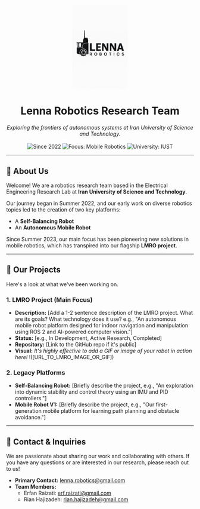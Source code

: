 <p align="center">
  <img src="https://github.com/Lenna-Robotics-Research-Lab/.github/blob/main/profile/images/Lenna%20Logo%202%20wb.png" alt="Lenna Robotics Logo" width="150"/>
</p>

<h1 align="center">
  Lenna Robotics Research Team
</h1>

<p align="center">
  <em>Exploring the frontiers of autonomous systems at Iran University of Science and Technology.</em>
  <br />
  <br />
  <img src="https://img.shields.io/badge/Since-2022-blue" alt="Since 2022">
  <img src="https://img.shields.io/badge/Focus-Mobile_Robotics-green" alt="Focus: Mobile Robotics">
  <img src="https://img.shields.io/badge/University-IUST-red" alt="University: IUST">
</p>

---

## 🤖 About Us

Welcome! We are a robotics research team based in the Electrical Engineering Research Lab at **Iran University of Science and Technology**.

Our journey began in Summer 2022, and our early work on diverse robotics topics led to the creation of two key platforms:
-   A **Self-Balancing Robot**
-   An **Autonomous Mobile Robot**

Since Summer 2023, our main focus has been pioneering new solutions in mobile robotics, which has transpired into our flagship **LMRO project**.

---

## 🚀 Our Projects

Here's a look at what we've been working on.

### 1. LMRO Project (Main Focus)
* **Description:** [Add a 1-2 sentence description of the LMRO project. What are its goals? What technology does it use? e.g., "An autonomous mobile robot platform designed for indoor navigation and manipulation using ROS 2 and AI-powered computer vision."]
* **Status:** [e.g., In Development, Active Research, Completed]
* **Repository:** [Link to the GitHub repo if it's public]
* **Visual:**
    *It's highly effective to add a GIF or image of your robot in action here!*
    !([URL_TO_LMRO_IMAGE_OR_GIF])

### 2. Legacy Platforms
* **Self-Balancing Robot:** [Briefly describe the project, e.g., "An exploration into dynamic stability and control theory using an IMU and PID controllers."]
* **Mobile Robot V1:** [Briefly describe the project, e.g., "Our first-generation mobile platform for learning path planning and obstacle avoidance."]

---

## 📧 Contact & Inquiries

We are passionate about sharing our work and collaborating with others. If you have any questions or are interested in our research, please reach out to us!

-   **Primary Contact:** [lenna.robotics@gmail.com](mailto:lenna.robotics@gmail.com)
-   **Team Members:**
    -   Erfan Raizati: [erf.raizati@gmail.com](mailto:erf.raizati@gmail.com)
    -   Rian Hajizadeh: [rian.hajizadeh@gmail.com](mailto:rian.hajizadeh@gmail.com)
